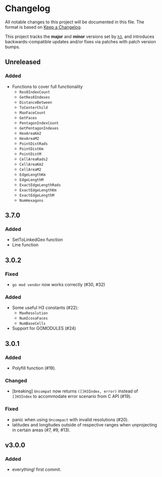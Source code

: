 # Changelog
All notable changes to this project will be documented in this file.  The
format is based on [Keep a Changelog](http://keepachangelog.com/en/1.0.0/).

This project tracks the **major** and **minor** versions set by
[`h3`](github.com/uber/h3), and introduces backwards-compatible updates and/or
fixes via patches with patch version bumps.

## Unreleased

### Added

* Functions to cover full functionality
  * `Res0IndexCount`
  * `GetRes0Indexes`
  * `DistanceBetween`
  * `ToCenterChild`
  * `MaxFaceCount`
  * `GetFaces`
  * `PentagonIndexCount`
  * `GetPentagonIndexes`
  * `HexAreaKm2`
  * `HexAreaM2`
  * `PointDistRads`
  * `PointDistKm`
  * `PointDistM`
  * `CellAreaRads2`
  * `CellAreaKm2`
  * `CellAreaM2`
  * `EdgeLengthKm`
  * `EdgeLengthM`
  * `ExactEdgeLengthRads`
  * `ExactEdgeLengthKm`
  * `ExactEdgeLengthM`
  * `NumHexagons`

## 3.7.0

### Added

* SetToLinkedGeo function
* Line function

## 3.0.2

### Fixed
* `go mod vendor` now works correctly (#30, #32)

### Added
* Some useful H3 constants (#22):
  * `MaxResolution`
  * `NumIcosaFaces`
  * `NumBaseCells`
* Support for GOMODULES (#24)

## 3.0.1

### Added

* Polyfill function (#19).

### Changed

* [breaking] `Uncompat` now returns `([]H3Index, error)` instead of `[]H3Index`
  to accommodate error scenario from C API (#19).

### Fixed

* panic when using `Uncompact` with invalid resolutions (#20).
* latitudes and longitudes outside of respective ranges when unprojecting in
  certain areas (#7, #9, #13).

## v3.0.0

### Added

* everything! first commit.